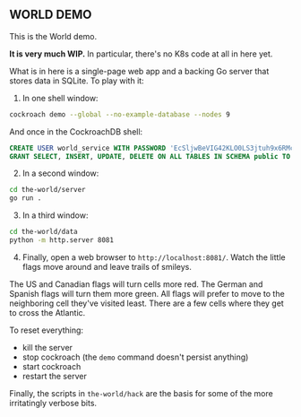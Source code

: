 ## WORLD DEMO

This is the World demo.

**It is very much WIP.** In particular, there's no K8s code at all in here
yet.

What is in here is a single-page web app and a backing Go server that stores
data in SQLite. To play with it:

1. In one shell window:

``` sh
cockroach demo --global --no-example-database --nodes 9
```

And once in the CockroachDB shell:

``` sql
CREATE USER world_service WITH PASSWORD 'EcSljwBeVIG42KLO0LS3jtuh9x6RMcOBZEWFSk';
GRANT SELECT, INSERT, UPDATE, DELETE ON ALL TABLES IN SCHEMA public TO world_service;
```

2. In a second window:

``` sh
cd the-world/server
go run .
```

3. In a third window:

``` sh
cd the-world/data
python -m http.server 8081
```

4. Finally, open a web browser to `http://localhost:8081/`. Watch the little
   flags move around and leave trails of smileys.

The US and Canadian flags will turn cells more red. The German and Spanish
flags will turn them more green. All flags will prefer to move to the
neighboring cell they've visited least. There are a few cells where they get
to cross the Atlantic.

To reset everything:

- kill the server
- stop cockroach (the `demo` command doesn't persist anything)
- start cockroach
- restart the server

Finally, the scripts in `the-world/hack` are the basis for some of the more
irritatingly verbose bits.
